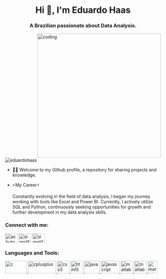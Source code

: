 <h1 align="center">Hi 👋, I'm Eduardo Haas</h1>
<h3 align="center">A Brazilian passionate about Data Analysis.</h3>

<img align="right" alt="coding" width="400" src="https://mir-s3-cdn-cf.behance.net/project_modules/max_1200/699e4762225981.5a89af14d87a9.gif">

<p align="left"> <img src="https://komarev.com/ghpvc/?username=eduardohaas&label=Profile%20views&color=0e75b6&style=flat" alt="eduardohaas" /> </p>

- 👨‍💻 Welcome to my Github profile, a repository for sharing projects and knowledge.

- ⚡My Career⚡

    Constantly evolving in the field of data analysis, I began my journey working with tools like Excel and Power BI. Currently, I actively utilize SQL and Python, continuously seeking opportunities for growth and further development in my data analysis skills.

<h3 align="left">Connect with me:</h3>
<p align="left">
<a href="https://www.linkedin.com/in/eduardo-haas-ab784b127/" target="blank"><img align="center" src="https://raw.githubusercontent.com/rahuldkjain/github-profile-readme-generator/master/src/images/icons/Social/linked-in-alt.svg" alt="ashutosh mishra" height="30" width="40" /></a>
<a href="https://www.instagram.com/haascomdoisa/" target="blank"><img align="center" src="https://raw.githubusercontent.com/rahuldkjain/github-profile-readme-generator/master/src/images/icons/Social/instagram.svg" alt="simplified_learner" height="30" width="40" /></a>
<a href="https://chatdireto.com/51980519330" target="blank"><img align="center" src="https://raw.githubusercontent.com/rahuldkjain/github-profile-readme-generator/master/src/images/icons/Social/whatsapp.svg" alt="simplified learner" height="30" width="40" /></a>
</p>

<h3 align="left">Languages and Tools:</h3>
<p align="left"> <a href="XXXXXX" target="_blank" rel="noreferrer"> <img src="https://seekvectorlogo.com/wp-content/uploads/2022/02/power-bi-vector-logo-2022.png" alt="c" width="70" height="40"/> </a> <a href="XXXXXXXXX" target="_blank" rel="noreferrer"> <img src="https://www.python.org/static/community_logos/python-logo-master-v3-TM-flattened.png" alt="cplusplus" width="90" height="40"/> </a> <a href="xxxxxxxxx" target="_blank" rel="noreferrer"> <img src="https://cdn-icons-png.flaticon.com/512/29/29165.png" alt="css3" width="40" height="40"/> </a> <a href="XXXXXXXXXXXXXXXXXXXXXX" rel="noreferrer"> <img src="https://upload.wikimedia.org/wikipedia/commons/thumb/3/34/Microsoft_Office_Excel_%282019%E2%80%93present%29.svg/826px-Microsoft_Office_Excel_%282019%E2%80%93present%29.svg.png" alt="html5" width="40" height="40"/> </a> <a href="xxxxxxxxx" target="_blank" rel="noreferrer"> <img src="https://analyticstraininghub.com/wp-content/uploads/2020/10/icon-tableau.png" alt="java" width="50" height="40"/> </a> <a href="xxxxxxxxxxxxxxxxxxx" target="_blank" rel="noreferrer"> <img src="https://media.licdn.com/dms/image/C560BAQEriwiegIkPbw/company-logo_200_200/0/1587766356761?e=2147483647&v=beta&t=WihYlIIB2WrR8-9IU10CSQGYD8vIRrupfh3CYeRuTvc" alt="javascript" width="60" height="40"/> </a> <a href="xxxxxxxxx" target="_blank" rel="noreferrer"> <img src="https://cdn.worldvectorlogo.com/logos/figma-5.svg" alt="matlab" width="40" height="40"/> </a> <a href="xxxxxxxxxx" target="_blank" rel="noreferrer"> <img src="https://www.alura.com.br/artigos/assets/html-css-js/imagem-1.png" alt="matlab" width="40" height="40"/> </a> <a href="XXXXXXXXX" target="_blank" rel="noreferrer"> <img src="https://upload.wikimedia.org/wikipedia/commons/thumb/d/d5/CSS3_logo_and_wordmark.svg/1200px-CSS3_logo_and_wordmark.svg.png" alt="matlab" width="30" height="40"/> 
